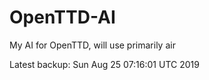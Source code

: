 # OpenTTD-AI
My AI for OpenTTD, will use primarily air

Latest backup: Sun Aug 25 07:16:01 UTC 2019
